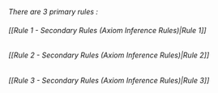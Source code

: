 *There are 3 primary rules :*
###### *[[Rule 1 - Secondary Rules (Axiom Inference Rules)|Rule 1]]*
###### *[[Rule 2 - Secondary Rules (Axiom Inference Rules)|Rule 2]]*
###### *[[Rule 3 - Secondary Rules (Axiom Inference Rules)|Rule 3]]*



